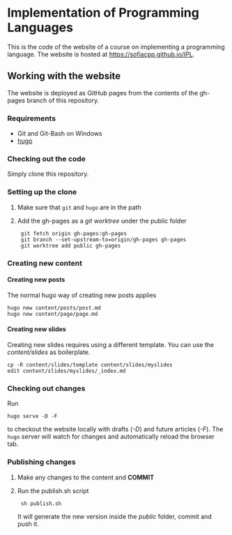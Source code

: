 # Implementation of Programming Languages

This is the code of the website of a course on implementing a programming
language. The website is hosted at https://sofiacpp.github.io/IPL.

## Working with the website

The website is deployed as GitHub pages from the contents of the gh-pages branch
of this repository.


### Requirements

- Git and Git-Bash on Windows
- [hugo](https://gohugo.io)

### Checking out the code

Simply clone this repository.

### Setting up the clone

1. Make sure that `git` and `hugo` are in the path
2. Add the gh-pages as a *git worktree* under the public folder

        git fetch origin gh-pages:gh-pages
        git branch --set-upstream-to=origin/gh-pages gh-pages
        git worktree add public gh-pages

### Creating new content

#### Creating new posts

The normal hugo way of creating new posts applies

    hugo new content/posts/post.md
    hugo new content/page/page.md

#### Creating new slides

Creating new slides requires using a different template. You can use the
*content/slides* as boilerplate.

    cp -R content/slides/template content/slides/myslides
    edit content/slides/myslides/_index.md

### Checking out changes

Run

    hugo serve -D -F

to checkout the website locally with drafts (*-D*) and future articles (*-F*).
The `hugo` server will watch for changes and automatically reload the browser
tab.

### Publishing changes

1. Make any changes to the content and **COMMIT**
2. Run the publish.sh script

        sh publish.sh

    It will generate the new version inside the *public* folder, commit and push
    it.
